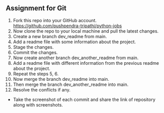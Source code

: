 ## Assignment for Git
1. Fork this repo into your GitHub account.
    https://github.com/pushpendra-tripathi/python-jobs
2. Now clone the repo to your local machine and pull the latest changes.
3. Create a new branch dev_readme from main.
4. Add a readme file with some information about the project.
5. Stage the changes.
6. Commit the changes.
7. Now create another branch dev_another_readme from main.
8. Add a readme file with different information from the previous readme about the project.
9. Repeat the steps 5, 6.
10. Now merge the branch dev_readme into main.
11. Then merge the branch dev_another_readme into main.
12. Resolve the conflicts if any.

* Take the screenshot of each commit and share the link of repository along with screenshots.
